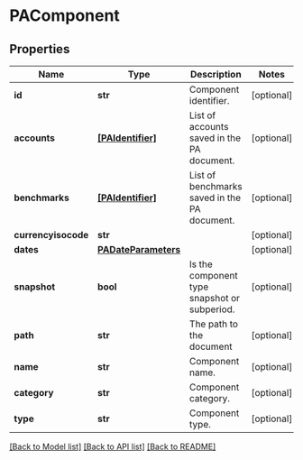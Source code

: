 # PAComponent


## Properties
Name | Type | Description | Notes
------------ | ------------- | ------------- | -------------
**id** | **str** | Component identifier. | [optional] 
**accounts** | [**[PAIdentifier]**](PAIdentifier.md) | List of accounts saved in the PA document. | [optional] 
**benchmarks** | [**[PAIdentifier]**](PAIdentifier.md) | List of benchmarks saved in the PA document. | [optional] 
**currencyisocode** | **str** |  | [optional] 
**dates** | [**PADateParameters**](PADateParameters.md) |  | [optional] 
**snapshot** | **bool** | Is the component type snapshot or subperiod. | [optional] 
**path** | **str** | The path to the document | [optional] 
**name** | **str** | Component name. | [optional] 
**category** | **str** | Component category. | [optional] 
**type** | **str** | Component type. | [optional] 

[[Back to Model list]](../README.md#documentation-for-models) [[Back to API list]](../README.md#documentation-for-api-endpoints) [[Back to README]](../README.md)


